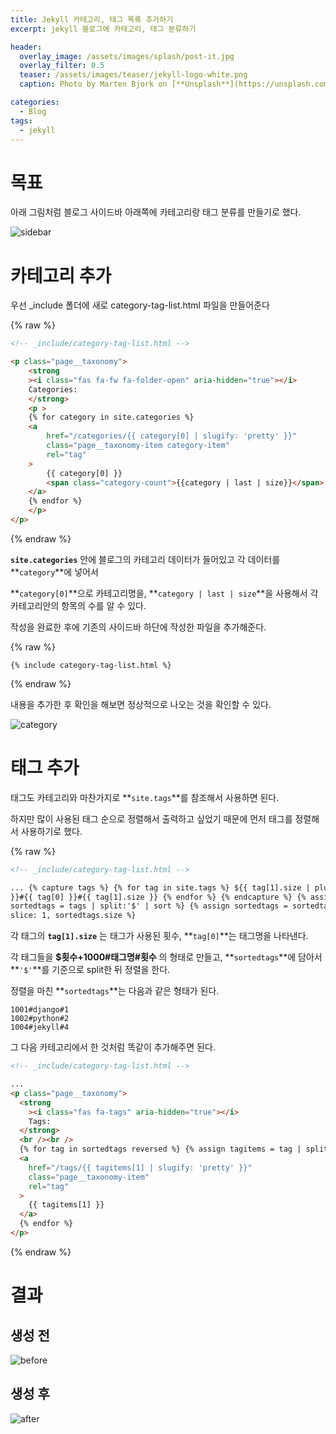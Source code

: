 ```yaml
---
title: Jekyll 카테고리, 태그 목록 추가하기
excerpt: jekyll 블로그에 카테고리, 태그 분류하기

header:
  overlay_image: /assets/images/splash/post-it.jpg
  overlay_filter: 0.5
  teaser: /assets/images/teaser/jekyll-logo-white.png
  caption: Photo by Marten Bjork on [**Unsplash**](https://unsplash.com)

categories:
  - Blog
tags:
  - jekyll
---
```


# 목표

아래 그림처럼 블로그 사이드바 아래쪽에 카테고리랑 태그 분류를 만들기로 했다.

![sidebar](/assets/images/2020/04/sidebar.png)

# 카테고리 추가

우선 \_include 폴더에 새로 category-tag-list.html 파일을 만들어준다

{% raw %}

```html
<!-- _include/category-tag-list.html -->

<p class="page__taxonomy">
    <strong
    ><i class="fas fa-fw fa-folder-open" aria-hidden="true"></i>
    Categories:
    </strong>
    <p >
    {% for category in site.categories %}
    <a
        href="/categories/{{ category[0] | slugify: 'pretty' }}"
        class="page__taxonomy-item category-item"
        rel="tag"
    >
        {{ category[0] }}
        <span class="category-count">{{category | last | size}}</span>
    </a>
    {% endfor %}
    </p>
</p>
```

{% endraw %}

**`site.categories`** 안에 블로그의 카테고리 데이터가 들어있고 각 데이터를 **`category`**에 넣어서

**`category[0]`**으로 카테고리명을, **`category | last | size`**을 사용해서 각 카테고리안의 항목의 수를 알 수 있다.

작성을 완료한 후에 기존의 사이드바 하단에 작성한 파일을 추가해준다.

{% raw %}

```
{% include category-tag-list.html %}
```

{% endraw %}

내용을 추가한 후 확인을 해보면 정상적으로 나오는 것을 확인할 수 있다.

![category](/assets/images/2020/04/category.png)

# 태그 추가

태그도 카테고리와 마찬가지로 **`site.tags`**를 참조해서 사용하면 된다.

하지만 많이 사용된 태그 순으로 정렬해서 출력하고 싶었기 때문에 먼저 태그를 정렬해서 사용하기로 했다.

{% raw %}

```html
<!-- _include/category-tag-list.html -->

... {% capture tags %} {% for tag in site.tags %} ${{ tag[1].size | plus: 1000
}}#{{ tag[0] }}#{{ tag[1].size }} {% endfor %} {% endcapture %} {% assign
sortedtags = tags | split:'$' | sort %} {% assign sortedtags = sortedtags |
slice: 1, sortedtags.size %}
```

각 태그의 **`tag[1].size`** 는 태그가 사용된 횟수, **`tag[0]`**는 태그명을 나타낸다.

각 태그들을 **\$횟수+1000#태그명#횟수** 의 형태로 만들고, **`sortedtags`**에 담아서 **`'$'`**를 기준으로 split한 뒤 정렬을 한다.

정렬을 마친 **`sortedtags`**는 다음과 같은 형태가 된다.

```
1001#django#1
1002#python#2
1004#jekyll#4
```

그 다음 카테고리에서 한 것처럼 똑같이 추가해주면 된다.

```html
<!-- _include/category-tag-list.html -->

...
<p class="page__taxonomy">
  <strong
    ><i class="fas fa-tags" aria-hidden="true"></i>
    Tags:
  </strong>
  <br /><br />
  {% for tag in sortedtags reversed %} {% assign tagitems = tag | split: '#' %}
  <a
    href="/tags/{{ tagitems[1] | slugify: 'pretty' }}"
    class="page__taxonomy-item"
    rel="tag"
  >
    {{ tagitems[1] }}
  </a>
  {% endfor %}
</p>
```

{% endraw %}

# 결과

## 생성 전

![before](/assets/images/2020/04/before.png)

## 생성 후

![after](/assets/images/2020/04/after.png)
